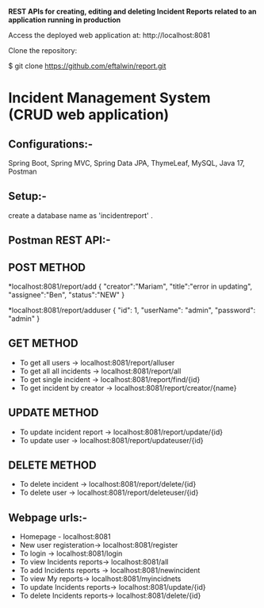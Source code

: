 <b>REST APIs for creating, editing and deleting Incident Reports related to an
application running in production</b>

Access the deployed web application at: http://localhost:8081

Clone the repository:

$ git clone https://github.com/eftalwin/report.git


Incident Management System (CRUD web application)
==============================================================

Configurations:-
------------------------

Spring Boot,
Spring MVC,
Spring Data JPA,
ThymeLeaf,
MySQL,
Java 17,
Postman


Setup:-
--------

create a database name as 'incidentreport' .


Postman REST API:-
-------------------

POST METHOD
-----------

*localhost:8081/report/add
{
"creator":"Mariam",
"title":"error in updating",
"assignee":"Ben",
"status":"NEW"
}

*localhost:8081/report/adduser
{
   "id": 1,
   "userName": "admin",
   "password": "admin"
}

GET METHOD
-----------
* To get all users ->  localhost:8081/report/alluser
* To get all all incidents -> localhost:8081/report/all
* To get single incident -> localhost:8081/report/find/{id}
* To get incident by creator -> localhost:8081/report/creator/{name}

UPDATE METHOD
-------------

* To update incident report -> localhost:8081/report/update/{id}
* To update user -> localhost:8081/report/updateuser/{id}

DELETE METHOD
-------------

* To delete incident -> localhost:8081/report/delete/{id}
* To delete user -> localhost:8081/report/deleteuser/{id}



Webpage urls:-
------------------------
* Homepage - localhost:8081
* New user registeration-> localhost:8081/register
* To login -> localhost:8081/login
* To view Incidents reports-> localhost:8081/all
* To add Incidents reports -> localhost:8081/newincident
* To view My reports-> localhost:8081/myincidnets
* To update Incidents reports-> localhost:8081/update/{id}
* To delete Incidents reports-> localhost:8081/delete/{id}
